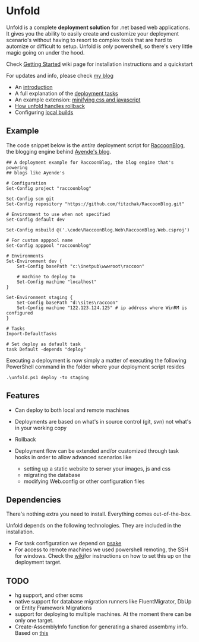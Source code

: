 # Unfold
Unfold is a complete **deployment solution** for .net based web applications. It gives you the ability to easily create and 
customize your deployment scenario's without having to resort to complex tools that are hard to automize or difficult to setup. 
Unfold is _only_ powershell, so there's very little magic going on under the hood. 

Check [Getting Started](https://github.com/thomasvm/unfold/wiki/Getting-Started) wiki page for installation instructions 
and a quickstart

For updates and info, please check [my blog](http://thomasvm.github.com)
* An [introduction](http://thomasvm.github.com/blog/2012/10/02/introducing-unfold/)
* A full explanation of the [deployment tasks](http://thomasvm.github.com/blog/2012/10/10/the-unfold-tasks/)
* An example extension: [minifying css and javascript](http://thomasvm.github.com/blog/2012/10/11/unfold-task-hooks/)
* [How unfold handles rollback](http://thomasvm.github.com/blog/2012/10/29/how-unfold-handles-rollback/)
* Configuring [local builds](http://thomasvm.github.com//blog/2012/11/12/making-unfold-do-a-local-build/)

## Example
The code snippet below is the _entire_ deployment script for [RaccoonBlog](https://github.com/fitzchak/RaccoonBlog), the
blogging engine behind [Ayende's blog](http://ayende.com).

```posh
## A deployment example for RaccoonBlog, the blog engine that's powering
## blogs like Ayende's

# Configuration
Set-Config project "raccoonblog"

Set-Config scm git
Set-Config repository "https://github.com/fitzchak/RaccoonBlog.git"

# Environment to use when not specified
Set-Config default dev

Set-Config msbuild @('.\code\RaccoonBlog.Web\RaccoonBlog.Web.csproj')

# For custom apppool name
Set-Config apppool "raccoonblog"

# Environments
Set-Environment dev {
    Set-Config basePath "c:\inetpub\wwwroot\raccoon"

    # machine to deploy to
    Set-Config machine "localhost"
}

Set-Environment staging {
    Set-Config basePath "d:\sites\raccoon"
    Set-Cpnfig machine "122.123.124.125" # ip address where WinRM is configured
}

# Tasks
Import-DefaultTasks

# Set deploy as default task
task Default -depends "deploy"
```

Executing a deployment is now simply a matter of executing the following PowerShell command in
the folder where your deployment script resides

```posh
.\unfold.ps1 deploy -to staging
```

## Features

* Can deploy to both local and remote machines

* Deployments are based on what's in source control (git, svn) not what's in your working copy

* Rollback

* Deployment flow can be extended and/or customized through task hooks in order to allow advanced scenarios like
    * setting up a static website to server your images, js and css
    * migrating the database
    * modifying Web.config or other configuration files

## Dependencies

There's nothing extra you need to install. Everything comes out-of-the-box.

Unfold depends on the following technologies. They are included in the installation.
* For task configuration we depend on [psake](https://github.com/psake/psake)
* For access to remote machines we used powershell remoting, the SSH for windows. Check the 
  [wiki](https://github.com/thomasvm/unfold/wiki/Setting-up-Powershell-Remoting)for instructions on how to set this up 
  on the deployment target.

## TODO

* hg support, and other scms
* native support for database migration runners like FluentMigrator, DbUp or Entity Framework Migrations
* support for deploying to multiple machines. At the moment there can be only one target.
* Create-AssemblyInfo function for generating a shared assembmy info. Based on [this](https://github.com/ayende/rhino-mocks/blob/master/psake_ext.ps1)
